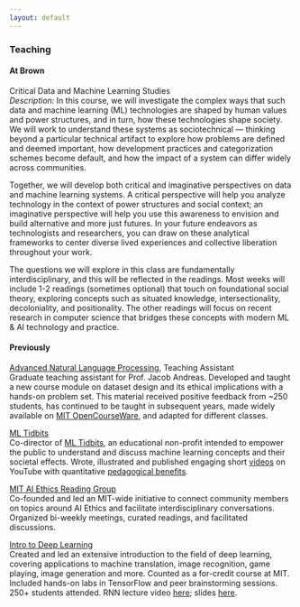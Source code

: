 ```yaml
---
layout: default
---
```


### Teaching 

#### At Brown 
<span class='paper-title'>Critical Data and Machine Learning Studies</span>\
_Description:_ In this course, we will investigate the complex ways that such data and machine learning (ML) technologies are shaped by human values and power structures, and in turn, how these technologies shape society.  We will work to understand these systems as sociotechnical — thinking beyond a particular technical artifact to explore how problems are defined and deemed important, how development practices and categorization schemes become default, and how the impact of a system can differ widely across communities.

Together, we will develop both critical and imaginative perspectives on data and machine learning systems.  A critical perspective will help you analyze technology in the context of power structures and social context; an imaginative perspective will help you use this awareness to envision and build alternative and more just futures.  In your future endeavors as technologists and researchers, you can draw on these analytical frameworks to center diverse lived experiences and collective liberation throughout your work. 

The questions we will explore in this class are fundamentally interdisciplinary, and this will be reflected in the readings.  Most weeks will include 1-2 readings (sometimes optional) that touch on foundational social theory, exploring concepts such as situated knowledge, intersectionality, decoloniality, and positionality.  The other readings will focus on recent research in computer science that bridges these concepts with modern ML & AI technology and practice.  

#### Previously 
<span class='paper-title'>[Advanced Natural Language Processing](https://www.mit.edu/~jda/teaching/6.864/sp21), Teaching Assistant</span>\
Graduate teaching assistant for Prof. Jacob Andreas. Developed and taught a new course module on dataset design and its ethical implications with a hands-on problem set. This material received positive feedback from ~250 students, has continued to be taught in subsequent years, made widely available on [MIT OpenCourseWare](https://ocw.mit.edu/courses/res-tll-008-social-and-ethical-responsibilities-of-computing-serc-fall-2021/pages/ai-algorithms/quantitative-methods-for-natural-language-processing/), and adapted for different classes.

<span class='paper-title'>[ML Tidbits](https://youtube.com/c/mltidbits)</span>\
Co-director of [ML Tidbits](https://mltidbits.github.io/), an educational non-profit intended to empower the public to understand and discuss machine learning concepts and their societal effects. Wrote, illustrated and published engaging short [videos](https://www.youtube.com/watch?v=ZmBUnJ7lGvQ&t=8s) on YouTube with quantitative [pedagogical benefits](https://mltidbits.github.io/ml_tidbits.pdf).

<span class='paper-title'>[MIT AI Ethics Reading Group](https://mitaiethics.github.io/)</span>\
Co-founded and led an MIT-wide initiative to connect community members on topics around AI Ethics and facilitate interdisciplinary conversations. Organized bi-weekly meetings, curated readings, and facilitated discussions.

<span class='paper-title'>[Intro to Deep Learning](http://introtodeeplearning.com/2017)</span>\
Created and led an extensive introduction to the field of deep learning, covering applications to machine translation, image recognition, game playing, image generation and more. Counted as a for-credit course at MIT. Included hands-on labs in TensorFlow and peer brainstorming sessions. 250+ students attended.  RNN lecture video [here](https://www.youtube.com/watch?v=CznICCPa63Q); slides [here](http://introtodeeplearning.com/2018/materials/2018_6S191_Lecture2.pdf).

